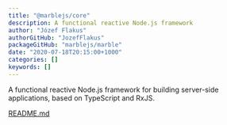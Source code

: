 ```yaml
---
title: "@marblejs/core"
description: A functional reactive Node.js framework
author: "Józef Flakus"
authorGitHub: "JozefFlakus"
packageGitHub: "marblejs/marble"
date: "2020-07-18T20:15:00+1000"
categories: []
keywords: []
---
```


A functional reactive Node.js framework for building server-side applications, based on TypeScript and RxJS.

[README.md](https://github.com/marblejs/marble/blob/master/README.md)

